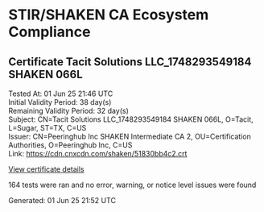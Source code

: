 # STIR/SHAKEN CA Ecosystem Compliance

## Certificate Tacit Solutions LLC_1748293549184 SHAKEN 066L

Tested At: 01 Jun 25 21:46 UTC\
Initial Validity Period: 38 day(s)\
Remaining Validity Period: 32 day(s)\
Subject: CN=Tacit Solutions LLC_1748293549184 SHAKEN 066L, O=Tacit, L=Sugar, ST=TX, C=US\
Issuer: CN=Peeringhub Inc SHAKEN Intermediate CA 2, OU=Certification Authorities, O=Peeringhub Inc, C=US\
Link: https://cdn.cnxcdn.com/shaken/51830bb4c2.crt

[View certificate details](https://x509.io/?cert=MIIDLDCCAtGgAwIBAgIRAM7segDA%2FORRNsR%2BGhC2KPowCgYIKoZIzj0EAwIwfDELMAkGA1UEBhMCVVMxFzAVBgNVBAoMDlBlZXJpbmdodWIgSW5jMSIwIAYDVQQLDBlDZXJ0aWZpY2F0aW9uIEF1dGhvcml0aWVzMTAwLgYDVQQDDCdQZWVyaW5naHViIEluYyBTSEFLRU4gSW50ZXJtZWRpYXRlIENBIDIwHhcNMjUwNTI2MjEwNTQ5WhcNMjUwNzAzMjEwMjE1WjByMQswCQYDVQQGEwJVUzELMAkGA1UECAwCVFgxDjAMBgNVBAcMBVN1Z2FyMQ4wDAYDVQQKDAVUYWNpdDE2MDQGA1UEAwwtVGFjaXQgU29sdXRpb25zIExMQ18xNzQ4MjkzNTQ5MTg0IFNIQUtFTiAwNjZMMFkwEwYHKoZIzj0CAQYIKoZIzj0DAQcDQgAEYNfU4Jb%2FqdkJSLtIpialINHAqL8qBXjkhliPlx6c6PY8%2F6%2FtBw6eXzQErA%2FgdCUIZBWxc%2Fai1YqFqV%2FMKSA0VaOCATwwggE4MA4GA1UdDwEB%2FwQEAwIHgDAMBgNVHRMBAf8EAjAAMB0GA1UdDgQWBBQFM8olYG2boKM2MG5kR%2BNYm3hM%2BjAfBgNVHSMEGDAWgBSuoXNRiClXEcoMqfSxCm5OuEtNBzAXBgNVHSAEEDAOMAwGCmCGSAGG%2FwkBAQQwFgYIKwYBBQUHARoECjAIoAYWBDA2NkwwgaYGA1UdHwSBnjCBmzCBmKA6oDiGNmh0dHBzOi8vYXV0aGVudGljYXRlLWFwaS5pY29uZWN0aXYuY29tL2Rvd25sb2FkL3YxL2NybKJapFgwVjEUMBIGA1UEBwwLQnJpZGdld2F0ZXIxCzAJBgNVBAgMAk5KMRMwEQYDVQQDDApTVEktUEEgQ1JMMQswCQYDVQQGEwJVUzEPMA0GA1UECgwGU1RJLVBBMAoGCCqGSM49BAMCA0kAMEYCIQCgBDZyRJPs6oJvfdpFlX8IuVCFcgzMWxPHYovKlL3WPgIhAN1QM9V%2FAZ5o3haN8%2B%2FIMa3qCPgG9Y5962pklSUpOKOe)

164 tests were ran and no error, warning, or notice level issues were found


Generated: 01 Jun 25 21:52 UTC